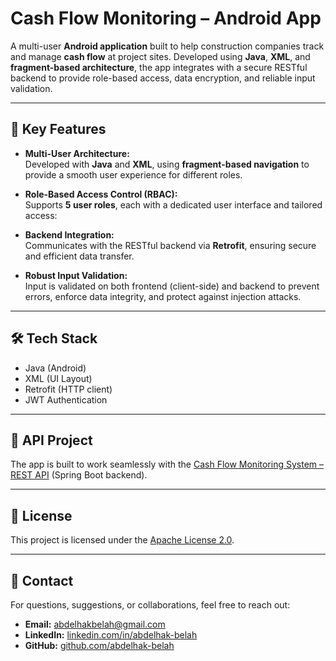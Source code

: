 # Cash Flow Monitoring – Android App

A multi-user **Android application** built to help construction companies track and manage **cash flow** at project sites. Developed using **Java**, **XML**, and **fragment-based architecture**, the app integrates with a secure RESTful backend to provide role-based access, data encryption, and reliable input validation.

---

## 📱 Key Features

- **Multi-User Architecture:**  
  Developed with **Java** and **XML**, using **fragment-based navigation** to provide a smooth user experience for different roles.

- **Role-Based Access Control (RBAC):**  
  Supports **5 user roles**, each with a dedicated user interface and tailored access:

- **Backend Integration:**  
  Communicates with the RESTful backend via **Retrofit**, ensuring secure and efficient data transfer.

- **Robust Input Validation:**  
  Input is validated on both frontend (client-side) and backend to prevent errors, enforce data integrity, and protect against injection attacks.

---

## 🛠️ Tech Stack

- Java (Android)
- XML (UI Layout)
- Retrofit (HTTP client)
- JWT Authentication

---

## 🔗 API Project

The app is built to work seamlessly with the [Cash Flow Monitoring System – REST API](https://github.com/abdelhak-belah/kahrakib_API) (Spring Boot backend).

---

## 📄 License

This project is licensed under the [Apache License 2.0](LICENSE).

---

## 📧 Contact

For questions, suggestions, or collaborations, feel free to reach out:

- **Email:** abdelhakbelah@gmail.com  
- **LinkedIn:** [linkedin.com/in/abdelhak-belah](https://www.linkedin.com/in/abdelhak-belah)  
- **GitHub:** [github.com/abdelhak-belah](https://github.com/abdelhak-belah)
